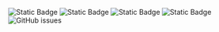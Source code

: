 ![Static Badge](https://img.shields.io/badge/blacklists-61-000000) ![Static Badge](https://img.shields.io/badge/blacklisted-2988706-cc0000) ![Static Badge](https://img.shields.io/badge/whitelisted-2254-00CC00) ![Static Badge](https://img.shields.io/badge/streaming_blacklist-28107-000000) ![GitHub issues](https://img.shields.io/github/issues/fabriziosalmi/blacklists)

